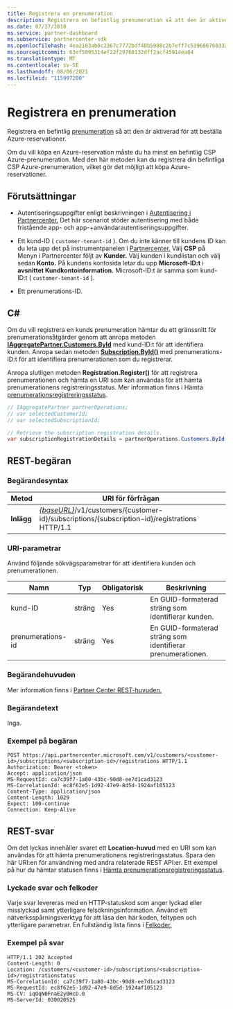 ```yaml
---
title: Registrera en prenumeration
description: Registrera en befintlig prenumeration så att den är aktiverad för att beställa Azure-reservationer.
ms.date: 07/27/2018
ms.service: partner-dashboard
ms.subservice: partnercenter-sdk
ms.openlocfilehash: 4ea2183ab0c2367c7772bdf40b5988c2b7eff7c539686760332bec4addda8bbe
ms.sourcegitcommit: 63ef5995314ef22f29768132dff2acf45914ea84
ms.translationtype: MT
ms.contentlocale: sv-SE
ms.lasthandoff: 08/06/2021
ms.locfileid: "115997200"
---
```

# <a name="register-a-subscription"></a>Registrera en prenumeration

Registrera en befintlig [prenumeration](subscription-resources.md) så att den är aktiverad för att beställa Azure-reservationer.

Om du vill köpa en Azure-reservation måste du ha minst en befintlig CSP Azure-prenumeration. Med den här metoden kan du registrera din befintliga CSP Azure-prenumeration, vilket gör det möjligt att köpa Azure-reservationer.

## <a name="prerequisites"></a>Förutsättningar

- Autentiseringsuppgifter enligt beskrivningen i [Autentisering i Partnercenter.](partner-center-authentication.md) Det här scenariot stöder autentisering med både fristående app- och app-+användarautentiseringsuppgifter.

- Ett kund-ID ( `customer-tenant-id` ). Om du inte känner till kundens ID kan du leta upp det på instrumentpanelen i [Partnercenter.](https://partner.microsoft.com/dashboard) Välj **CSP** på Menyn i Partnercenter följt av **Kunder.** Välj kunden i kundlistan och välj sedan **Konto.** På kundens kontosida letar du upp **Microsoft-ID:t** i **avsnittet Kundkontoinformation.** Microsoft-ID:t är samma som kund-ID:t ( `customer-tenant-id` ).

- Ett prenumerations-ID.

## <a name="c"></a>C\#

Om du vill registrera en kunds prenumeration hämtar du ett gränssnitt för prenumerationsåtgärder genom att anropa metoden [**IAggregatePartner.Customers.ById**](/dotnet/api/microsoft.store.partnercenter.customers.icustomercollection.byid) med kund-ID:t för att identifiera kunden. Anropa sedan metoden [**Subscription.ById()**](/dotnet/api/microsoft.store.partnercenter.subscriptions.isubscriptioncollection.byid) med prenumerations-ID:t för att identifiera prenumerationen som du registrerar.

Anropa slutligen metoden **Registration.Register()** för att registrera prenumerationen och hämta en URI som kan användas för att hämta prenumerationens registreringsstatus. Mer information finns i Hämta [prenumerationsregistreringsstatus](get-subscription-registration-status.md).

``` csharp
// IAggregatePartner partnerOperations;
// var selectedCustomerId;
// var selectedSubscriptionId;

// Retrieve the subscription registration details.
var subscriptionRegistrationDetails = partnerOperations.Customers.ById(selectedCustomerId).Subscriptions.ById(selectedSubscriptionId).Registration.Register();
```

## <a name="rest-request"></a>REST-begäran

### <a name="request-syntax"></a>Begärandesyntax

| Metod    | URI för förfrågan                                                                                                                        |
|-----------|------------------------------------------------------------------------------------------------------------------------------------|
| **Inlägg**  | [*{baseURL}*](partner-center-rest-urls.md)/v1/customers/{customer-id}/subscriptions/{subscription-id}/registrations HTTP/1.1 |

### <a name="uri-parameters"></a>URI-parametrar

Använd följande sökvägsparametrar för att identifiera kunden och prenumerationen.

| Namn                    | Typ       | Obligatorisk | Beskrivning                                                   |
|-------------------------|------------|----------|---------------------------------------------------------------|
| kund-ID             | sträng     | Yes      | En GUID-formaterad sträng som identifierar kunden.         |
| prenumerations-id         | sträng     | Yes      | En GUID-formaterad sträng som identifierar prenumerationen.     |

### <a name="request-headers"></a>Begärandehuvuden

Mer information finns i [Partner Center REST-huvuden.](headers.md)

### <a name="request-body"></a>Begärandetext

Inga.

### <a name="request-example"></a>Exempel på begäran

```http
POST https://api.partnercenter.microsoft.com/v1/customers/<customer-id>/subscriptions/<subscription-id>/registrations HTTP/1.1
Authorization: Bearer <token>
Accept: application/json
MS-RequestId: ca7c39f7-1a80-43bc-90d8-ee7d1cad3123
MS-CorrelationId: ec8f62e5-1d92-47e9-8d5d-1924af105123
Content-Type: application/json
Content-Length: 1029
Expect: 100-continue
Connection: Keep-Alive
```

## <a name="rest-response"></a>REST-svar

Om det lyckas innehåller svaret ett **Location-huvud** med en URI som kan användas för att hämta prenumerationens registreringsstatus. Spara den här URI:en för användning med andra relaterade REST API:er. Ett exempel på hur du hämtar statusen finns i [Hämta prenumerationsregistreringsstatus](get-subscription-registration-status.md).

### <a name="response-success-and-error-codes"></a>Lyckade svar och felkoder

Varje svar levereras med en HTTP-statuskod som anger lyckad eller misslyckad samt ytterligare felsökningsinformation. Använd ett nätverksspårningsverktyg för att läsa den här koden, feltypen och ytterligare parametrar. En fullständig lista finns i [Felkoder.](error-codes.md)

### <a name="response-example"></a>Exempel på svar

```http
HTTP/1.1 202 Accepted
Content-Length: 0
Location: /customers/<customer-id>/subscriptions/<subscription-id>/registrationstatus
MS-CorrelationId: ca7c39f7-1a80-43bc-90d8-ee7d1cad3123
MS-RequestId: ec8f62e5-1d92-47e9-8d5d-1924af105123
MS-CV: iqOqN0FnaE2y0HcD.0
MS-ServerId: 030020525
```
